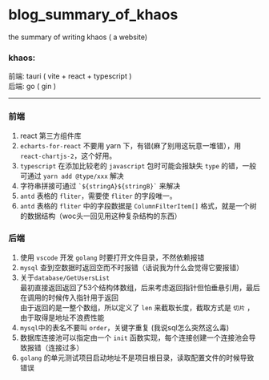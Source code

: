 # blog_summary_of_khaos
the summary of writing khaos ( a website)

### khaos:
前端: tauri ( vite + react + typescript )  
后端: go ( gin )

---

### 前端
1. react 第三方组件库
2. `echarts-for-react` 不要用 yarn 下，有错(麻了别用这玩意一堆错），用 `react-chartjs-2`，这个好用。
3. `typescript` 在添加比较老的 `javascript` 包时可能会报缺失 `type` 的错，一般可通过 `yarn add @type/xxx` 解决
4. 字符串拼接可通过 ``` `${stringA}${stringB}` ``` 来解决
5. `antd` 表格的 `fliter`，需要使 `fliter` 的字段唯一。
6. `antd` 表格的 `fliter` 中的字段数据是 `ColumnFilterItem[]` 格式，就是一个树的数据结构（woc头一回见用这种复杂结构的东西）

### 后端
1. 使用 `vscode` 开发 `golang` 时要打开文件目录，不然依赖报错
2. `mysql` 查到空数据时返回空而不时报错（话说我为什么会觉得它要报错）
3. 关于`database/GetUsersList`  
最初直接返回返回了53个结构体数组，后来考虑返回指针但怕垂悬引用，最后在调用的时候传入指针用于返回    
由于返回的是一整个数组，所以定义了 `len` 来截取长度，截取方式是 `切片` ，由于取得是地址不浪费性能  
4. `mysql`中的表名不要叫 `order`，关键字重复 (我说sql怎么突然这么毒)
5. 数据库连接池可以指定由一个 `init` 函数实现，每个连接创建一个连接池会导致报错（连接过多）
6. `golang` 的单元测试项目启动地址不是项目根目录，读取配置文件的时候导致错误
